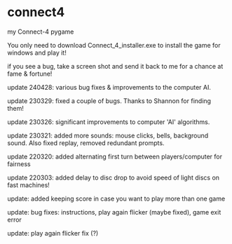 # connect4
my Connect-4 pygame

You only need to download Connect_4_installer.exe to install the game for windows and play it!

if you see a bug, take a screen shot and send it back to me for a chance at fame & fortune!


update 240428: various bug fixes & improvements to the computer AI.

update 230329: fixed a couple of bugs. Thanks to Shannon for finding them!

update 230326: significant improvements to computer 'AI' algorithms.

update 230321: added more sounds: mouse clicks, bells, background sound. Also fixed replay, removed redundant prompts.

update 220320: added alternating first turn between players/computer for fairness

update 220303: added delay to disc drop to avoid speed of light discs on fast machines!

update: added keeping score in case you want to play more than one game

update: bug fixes: instructions, play again flicker (maybe fixed), game exit error

update: play again flicker fix (?)

